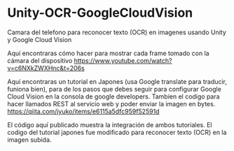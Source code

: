 # Unity-OCR-GoogleCloudVision
Camara del telefono para reconocer texto (OCR) en imagenes usando Unity y Google Cloud Vision

Aquí encontraras cómo hacer para mostrar cada frame tomado con la cámara del dispositivo https://www.youtube.com/watch?v=c6NXkZWXHnc&t=206s

Aquí encontraras un tutorial en Japones (usa Google translate para traducir, funiona bien), para de los pasos que debes seguir para configurar Google Cloud Vision en la consola de google developers. Tambien el codigo para hacer llamados REST al servicio web y poder enviar la imagen en bytes.
https://qiita.com/jyuko/items/e6115a5dfc959f52591d

El código aquí publicado muestra la integración de ambos tutoriales. El codigo del tutorial japones fue modificado para reconocer texto (OCR) en la imagen subida.

